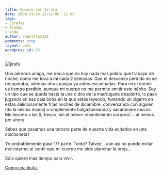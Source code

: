 ```yaml
---
title: Quiero ser Jirafa
date: 2008-11-06 11:12:06 -11:00
tags:
- Jirafas
- Tiempo
- Vida
author: rodolfopr338
comments: true
layout: post
wordpress_id: 95
---
```


<!-- more -->
![jirafa](http://sinjeta.files.wordpress.com/2008/11/jirafa.jpg)

Una persona amiga, me decía que no hay nada mas jodido que trabajar de noche, como me toca a mi cada 2 semanas. Que el descanso perdido no se recuperaba, además otras quejas ya antes escuchadas.
Para mi el dormir es tiempo perdido, aunque mi cuerpo no me permite omitir este hábito.
Soy un tipo que se queda hasta la una o dos de la madrugada despierto, lo paso jugando en esa caja boba en la que estás leyendo, fumando un cigarro en estas deliciosamente frías noches de diciembre, conversando con alguien (de la misma manía) o simplemente holgazaneando y sacandome mocos. 
Me levanto a las 5, fresco, sin el menor resentimiento corporal ....al menos por ahora.

Sabes que pasamos una tercera parte de nuestra vida echados en una colchoneta?

Yo probablemente pase 1/7 parte. Tonto? Talvez... aún así no puedo evitar molestarme al sentir que mi cuerpo me pide planchar la oreja... 

Sólo quiero mas tiempo para vivir.

[Como una jirafa.](http://adrianajaraes.blogspot.com/2007/07/hechos-sobre-jirafas-parte-ii.html)




